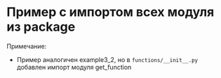 # Пример с импортом всех модуля из package

Примечание:
- Пример аналогичен example3_2, но в `functions/__init__.py` добавлен импорт модуля get_function
